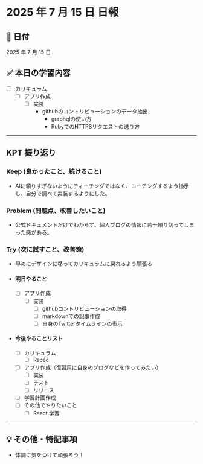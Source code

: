 # 2025 年 7 月 15 日 日報

## 📅 日付

2025 年 7 月 15 日

## ✅ 本日の学習内容

- [ ] カリキュラム
  - [ ] アプリ作成
    - [ ] 実装
      - githubのコントリビューションのデータ抽出
        - graphqlの使い方
        - RubyでのHTTPSリクエストの送り方

---

## KPT 振り返り

### Keep (良かったこと、続けること)

- AIに頼りすぎないようにティーチングではなく、コーチングするよう指示し、自分で調べて実装するようにした。

### Problem (問題点、改善したいこと)

- 公式ドキュメントだけでわからず、個人ブログの情報に若干頼り切ってしまった感がある。

### Try (次に試すこと、改善策)

- 早めにデザインに移ってカリキュラムに戻れるよう頑張る

- #### 明日やること

  - [ ] アプリ作成
    - [ ] 実装
      - [ ] githubコントリビューションの取得
      - [ ] markdownでの記事作成
      - [ ] 自身のTwitterタイムラインの表示

- #### 今後やることリスト
  - [ ] カリキュラム
    - [ ] Rspec
  - [ ] アプリ作成（復習用に自身のブログなどを作ってみたい）
    - [ ] 実装
    - [ ] テスト
    - [ ] リリース
  - [ ] 学習計画作成
  - [ ] その他でやりたいこと
    - [ ] React 学習

---

## 💡 その他・特記事項
- 体調に気をつけて頑張ろう！
